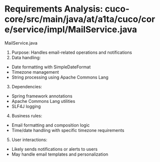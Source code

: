 # Requirements Analysis: cuco-core/src/main/java/at/a1ta/cuco/core/service/impl/MailService.java

MailService.java
1. Purpose: Handles email-related operations and notifications
2. Data handling:
- Date formatting with SimpleDateFormat
- Timezone management
- String processing using Apache Commons Lang
3. Dependencies:
- Spring framework annotations
- Apache Commons Lang utilities
- SLF4J logging
4. Business rules:
- Email formatting and composition logic
- Time/date handling with specific timezone requirements
5. User interactions:
- Likely sends notifications or alerts to users
- May handle email templates and personalization